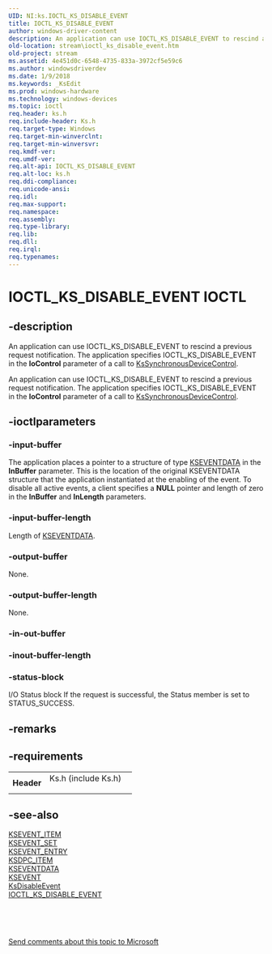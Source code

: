 ```yaml
---
UID: NI:ks.IOCTL_KS_DISABLE_EVENT
title: IOCTL_KS_DISABLE_EVENT
author: windows-driver-content
description: An application can use IOCTL_KS_DISABLE_EVENT to rescind a previous request notification. The application specifies IOCTL_KS_DISABLE_EVENT in the IoControl parameter of a call to KsSynchronousDeviceControl.
old-location: stream\ioctl_ks_disable_event.htm
old-project: stream
ms.assetid: 4e451d0c-6548-4735-833a-3972cf5e59c6
ms.author: windowsdriverdev
ms.date: 1/9/2018
ms.keywords: _KsEdit
ms.prod: windows-hardware
ms.technology: windows-devices
ms.topic: ioctl
req.header: ks.h
req.include-header: Ks.h
req.target-type: Windows
req.target-min-winverclnt: 
req.target-min-winversvr: 
req.kmdf-ver: 
req.umdf-ver: 
req.alt-api: IOCTL_KS_DISABLE_EVENT
req.alt-loc: ks.h
req.ddi-compliance: 
req.unicode-ansi: 
req.idl: 
req.max-support: 
req.namespace: 
req.assembly: 
req.type-library: 
req.lib: 
req.dll: 
req.irql: 
req.typenames: 
---
```


# IOCTL_KS_DISABLE_EVENT IOCTL



## -description

An application can use IOCTL_KS_DISABLE_EVENT to rescind a previous request notification. The application specifies IOCTL_KS_DISABLE_EVENT in the <b>IoControl</b> parameter of a call to <a href="..\ksproxy\nf-ksproxy-kssynchronousdevicecontrol.md">KsSynchronousDeviceControl</a>.



An application can use IOCTL_KS_DISABLE_EVENT to rescind a previous request notification. The application specifies IOCTL_KS_DISABLE_EVENT in the <b>IoControl</b> parameter of a call to <a href="..\ksproxy\nf-ksproxy-kssynchronousdevicecontrol.md">KsSynchronousDeviceControl</a>.



## -ioctlparameters

### -input-buffer
The application places a pointer to a structure of type <a href="..\ks\ns-ks-kseventdata.md">KSEVENTDATA</a> in the <b>InBuffer</b> parameter. This is the location of the original KSEVENTDATA structure that the application instantiated at the enabling of the event. To disable all active events, a client specifies a <b>NULL</b> pointer and length of zero in the <b>InBuffer</b> and <b>InLength</b> parameters.


### -input-buffer-length
Length of <a href="..\ks\ns-ks-kseventdata.md">KSEVENTDATA</a>.


### -output-buffer
None.


### -output-buffer-length
None.


### -in-out-buffer

<text></text>

### -inout-buffer-length

<text></text>

### -status-block
I/O Status block
If the request is successful, the Status member is set to STATUS_SUCCESS.


## -remarks


## -requirements
<table>
<tr>
<th width="30%">
Header

</th>
<td width="70%">
<dl>
<dt>Ks.h (include Ks.h)</dt>
</dl>
</td>
</tr>
</table>

## -see-also
<dl>
<dt>
<a href="..\ks\ns-ks-ksevent_item.md">KSEVENT_ITEM</a>
</dt>
<dt>
<a href="..\ks\ns-ks-ksevent_set.md">KSEVENT_SET</a>
</dt>
<dt>
<a href="..\ks\ns-ks-_ksevent_entry.md">KSEVENT_ENTRY</a>
</dt>
<dt>
<a href="..\ks\ns-ks-ksdpc_item.md">KSDPC_ITEM</a>
</dt>
<dt>
<a href="..\ks\ns-ks-kseventdata.md">KSEVENTDATA</a>
</dt>
<dt>
<a href="..\ks\nf-ks-ikscontrol-ksevent.md">KSEVENT</a>
</dt>
<dt>
<a href="..\ks\nf-ks-ksdisableevent.md">KsDisableEvent</a>
</dt>
<dt>
<a href="..\ks\ni-ks-ioctl_ks_disable_event.md">IOCTL_KS_DISABLE_EVENT</a>
</dt>
</dl>
 

 

<a href="mailto:wsddocfb@microsoft.com?subject=Documentation%20feedback [stream\stream]:%20IOCTL_KS_DISABLE_EVENT control code%20 RELEASE:%20(1/9/2018)&amp;body=%0A%0APRIVACY STATEMENT%0A%0AWe use your feedback to improve the documentation. We don't use your email address for any other purpose, and we'll remove your email address from our system after the issue that you're reporting is fixed. While we're working to fix this issue, we might send you an email message to ask for more info. Later, we might also send you an email message to let you know that we've addressed your feedback.%0A%0AFor more info about Microsoft's privacy policy, see http://privacy.microsoft.com/en-us/default.aspx." title="Send comments about this topic to Microsoft">Send comments about this topic to Microsoft</a>

